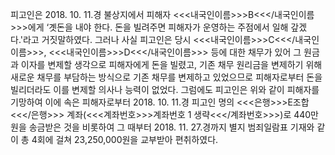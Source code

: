 피고인은 2018. 10. 11.경 불상지에서 피해자 <<<내국인이름>>>B<<</내국인이름>>>에게 ‘곗돈을 내야 한다. 돈을 빌려주면 피해자가 운영하는 주점에서 일해 갚겠다.'라고 거짓말하였다.
그러나 사실 피고인은 당시 <<<내국인이름>>>C<<</내국인이름>>>, <<<내국인이름>>>D<<</내국인이름>>> 등에 대한 채무가 있어 그 원금과 이자를 변제할 생각으로 피해자에게 돈을 빌렸고, 기존 채무 원리금을 변제하기 위해 새로운 채무를 부담하는 방식으로 기존 채무를 변제하고 있었으므로 피해자로부터 돈을 빌리더라도 이를 변제할 의사나 능력이 없었다.
그럼에도 피고인은 위와 같이 피해자를 기망하여 이에 속은 피해자로부터 2018. 10. 11.경 피고인 명의 <<<은행>>>E조합<<</은행>>> 계좌(<<<계좌번호>>>계좌번호 1 생략<<</계좌번호>>>)로 440만 원을 송금받은 것을 비롯하여 그 때부터 2018. 11. 27.경까지 별지 범죄일람표 기재와 같이 총 4회에 걸쳐 23,250,000원을 교부받아 편취하였다.